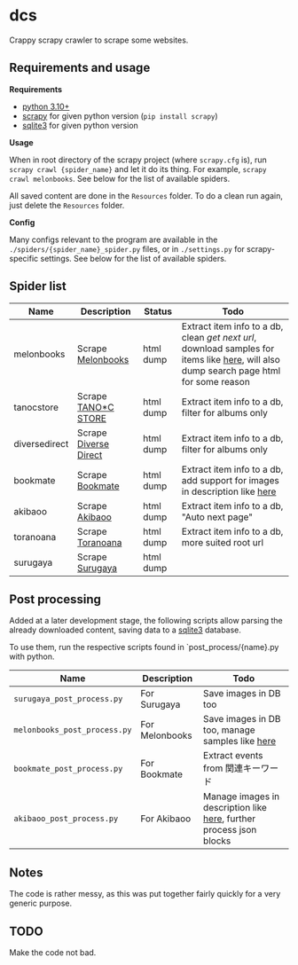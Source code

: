 # dcs

Crappy scrapy crawler to scrape some websites.

## Requirements and usage
**Requirements**

* [python 3.10+](https://www.python.org/)
* [scrapy](https://www.scrapy.org/) for given python version (`pip install scrapy`)
* [sqlite3](docs.python.org/3/library/sqlite3.html) for given python version

**Usage**

When in root directory of the scrapy project (where `scrapy.cfg` is), run `scrapy crawl {spider_name}` and let it do its thing. For example, `scrapy crawl melonbooks`. See below for the list of available spiders.

All saved content are done in the `Resources` folder. To do a clean run again, just delete the `Resources` folder.

**Config**

Many configs relevant to the program are available in the `./spiders/{spider_name}_spider.py` files, or in `./settings.py` for scrapy-specific settings. See below for the list of available spiders.

## Spider list
| Name | Description | Status | Todo |
| ---- | ----------- | ------ | ---- |
| melonbooks | Scrape [Melonbooks](https://www.melonbooks.co.jp/) | html dump | Extract item info to a db, clean *get next url*, download samples for items like [here](https://www.melonbooks.co.jp/detail/detail.php?product_id=2492871), will also dump search page html for some reason |
| tanocstore | Scrape [TANO*C STORE](https://www.tanocstore.net/) | html dump | Extract item info to a db, filter for albums only |
| diversedirect | Scrape [Diverse Direct](https://www.diverse.direct/) | html dump | Extract item info to a db, filter for albums only |
| bookmate | Scrape [Bookmate](https://bookmate-net.com/) | html dump | Extract item info to a db, add support for images in description like [here](https://bookmate-net.com/ec/57252?sec=dojin) |
| akibaoo | Scrape [Akibaoo](https://www.akibaoo.com/) | html dump | Extract item info to a db, "Auto next page" |
| toranoana | Scrape [Toranoana](https://ecs.toranoana.jp/) | html dump | Extract item info to a db, more suited root url |
| surugaya | Scrape [Surugaya](https://www.suruga-ya.jp/) | html dump | |

## Post processing

Added at a later development stage, the following scripts allow parsing the already downloaded content, saving data to a [sqlite3](docs.python.org/3/library/sqlite3.html) database. 

To use them, run the respective scripts found in `post_process/{name}.py with python.


| Name | Description | Todo |
| ---- | ----------- | ------ |
| `surugaya_post_process.py` | For Surugaya | Save images in DB too |
| `melonbooks_post_process.py` | For Melonbooks | Save images in DB too, manage samples like [here](https://www.melonbooks.co.jp/detail/detail.php?product_id=2492871) |
| `bookmate_post_process.py` | For Bookmate | Extract events from 関連キーワード |
| `akibaoo_post_process.py` | For Akibaoo | Manage images in description like [here](https://www.akibaoo.com/c/80/2500020540633/), further process json blocks |



## Notes

The code is rather messy, as this was put together fairly quickly for a very generic purpose.

## TODO

Make the code not bad.